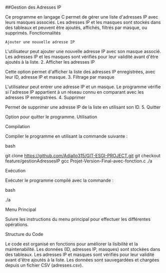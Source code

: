 ##Gestion des Adresses IP

Ce programme en langage C permet de gérer une liste d'adresses IP avec leurs masques associés. Les adresses IP et les masques sont stockés dans des tableaux et peuvent être ajoutés, affichés, filtrés par masque, ou supprimés. Fonctionnalités

    Ajouter une nouvelle adresse IP

L'utilisateur peut ajouter une nouvelle adresse IP avec son masque associé. Les adresses IP et les masques sont vérifiés pour leur validité avant d'être ajoutés à la liste. 2. Afficher les adresses IP

Cette option permet d'afficher la liste des adresses IP enregistrées, avec leur ID, adresse IP et masque. 3. Filtrage par masque

L'utilisateur peut entrer une adresse IP et un masque. Le programme vérifie si l'adresse IP appartient à un réseau connu en comparant avec les adresses IP enregistrées. 4. Supprimer

Permet de supprimer une adresse IP de la liste en utilisant son ID. 5. Quitter

Option pour quitter le programme. Utilisation

Compilation

Compiler le programme en utilisant la commande suivante :

bash

git clone https://github.com/Adiallo315/GIT-ESGI-PROJECT.git git checkout feature/gestionAdressesIP gcc Projet-Version-Final-avec-fonction.c ./a

Exécution

Exécuter le programme compilé avec la commande :

bash

./a

Menu Principal

Suivre les instructions du menu principal pour effectuer les différentes opérations.

Structure du Code

Le code est organisé en fonctions pour améliorer la lisibilité et la maintenabilité.
Les données (ID, adresses IP, masques) sont stockées dans des tableaux.
Les adresses IP et masques sont vérifiés pour leur validité avant d'être ajoutés à la liste.
Les données sont sauvegardées et chargées depuis un fichier CSV (adresses.csv).
